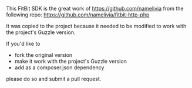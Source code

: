 This FitBit SDK is the great work of
https://github.com/namelivia
from the following repo:
https://github.com/namelivia/fitbit-http-php

It was copied to the project because it needed to be modified to work with the project's Guzzle version.

If you'd like to 
- fork the original version 
- make it work with the project's Guzzle version 
- add as a composer.json dependency

please do so and submit a pull request.

